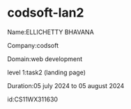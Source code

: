 # codsoft-lan2
Name:ELLICHETTY BHAVANA

Company:codsoft

Domain:web development

level 1:task2 (landing page)

Duration:05 july 2024 to 05 august 2024

id:CS11WX311630
